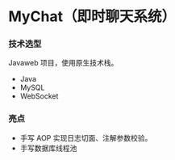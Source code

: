 # MyChat（即时聊天系统）

### 技术选型

Javaweb 项目，使用原生技术栈。

* Java
* MySQL
* WebSocket

### 亮点

* 手写 AOP 实现日志切面、注解参数校验。
* 手写数据库线程池

